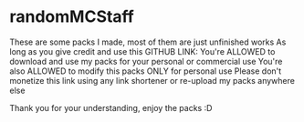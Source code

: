 # randomMCStaff
These are some packs I made, most of them are just unfinished works
As long as you give credit and use this GITHUB LINK:
You're ALLOWED to download and use my packs for your personal or commercial use
You're also ALLOWED to modify this packs ONLY for personal use
Please don't monetize this link using any link shortener or re-upload my packs anywhere else

Thank you for your understanding, enjoy the packs :D
